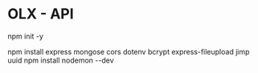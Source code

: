# OLX - API

npm init -y

npm install express mongose cors dotenv bcrypt express-fileupload jimp uuid
npm install nodemon --dev